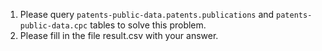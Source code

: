 1. Please query `patents-public-data.patents.publications` and `patents-public-data.cpc` tables to solve this problem.
2. Please fill in the file result.csv with your answer.
